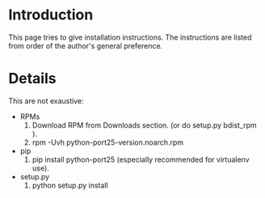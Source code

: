 # Introduction #

This page tries to give installation instructions.  The instructions are listed from order of the author's general preference.


# Details #

This are not exaustive:
  * RPMs
    1. Download RPM from Downloads section. (or do setup.py bdist\_rpm ).
    1. rpm -Uvh python-port25-version.noarch.rpm
  * pip
    1. pip install python-port25 (especially recommended for virtualenv use).
  * setup.py
    1. python setup.py install